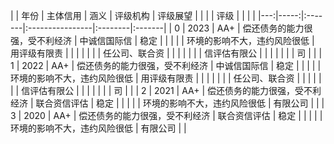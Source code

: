 |    |   年份 | 主体信用   | 涵义              | 评级机构    | 评级展望   |
|    |      | 评级     |                 |         |        |
|---:|-----:|:-------|:----------------|:--------|:-------|
|  0 | 2023 | AA+    | 偿还债务的能力很强，受不利经济 | 中诚信国际信  | 稳定     |
|    |      |        | 环境的影响不大，违约风险很低  | 用评级有限责  |        |
|    |      |        |                 | 任公司、联合资 |        |
|    |      |        |                 | 信评估有限公  |        |
|    |      |        |                 | 司       |        |
|  1 | 2022 | AA+    | 偿还债务的能力很强，受不利经济 | 中诚信国际信  | 稳定     |
|    |      |        | 环境的影响不大，违约风险很低  | 用评级有限责  |        |
|    |      |        |                 | 任公司、联合资 |        |
|    |      |        |                 | 信评估有限公  |        |
|    |      |        |                 | 司       |        |
|  2 | 2021 | AA+    | 偿还债务的能力很强，受不利经济 | 联合资信评估  | 稳定     |
|    |      |        | 环境的影响不大，违约风险很低  | 有限公司    |        |
|  3 | 2020 | AA+    | 偿还债务的能力很强，受不利经济 | 联合资信评估  | 稳定     |
|    |      |        | 环境的影响不大，违约风险很低  | 有限公司    |        |
